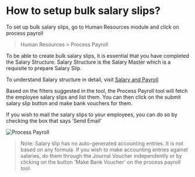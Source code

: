 # How to setup bulk salary slips?

To set up bulk salary slips, go to Human Resources module and click on process payroll

> Human Resources > Process Payroll

To be able to create bulk salary slips, it is essential that you have completed the Salary Structure. Salary Structure is the Salary Master which is a requisite to prepare Salary Slip.

To understand Salary structure in detail, visit [Salary and Payroll](apps/erpnext/user-guide/human-resource-management/salary-and-payroll)

Based on the filters suggested in the tool, the Process Payroll tool will fetch the employee salary slips and list them. You can then click on the submit salary slip button and make bank vouchers for them.

If you wish to mail the salary slips to your employees, you can do so by checking the box that says ‘Send Email’

![Process Payroll](/assets/frappe_io/images/erpnext/faq-process-payroll.png)

> Note: Salary slip has no auto-generated accounting entries. It is not based on any formula. If you wish to make accounting entries against salaries, do them through the Journal Voucher independently or by clicking on the button 'Make Bank Voucher' on the process payroll tool.

